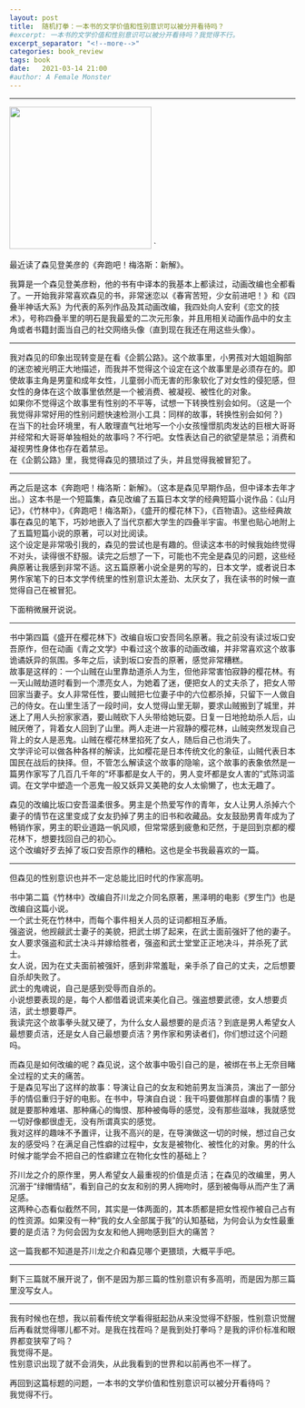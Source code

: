 ```yaml
---
layout: post
title:  随机打拳：一本书的文学价值和性别意识可以被分开看待吗？
#excerpt: 一本书的文学价值和性别意识可以被分开看待吗？我觉得不行。  
excerpt_separator: "<!--more-->"
categories: book_review
tags: book
date:   2021-03-14 21:00
#author: A Female Monster
---
```

***
<img src="https://i.gr-assets.com/images/S/compressed.photo.goodreads.com/books/1613633286l/57115104._SX318_.jpg" width="250">  

<!--more-->`
最近读了森见登美彦的《奔跑吧！梅洛斯：新解》。  


我算是一个森见登美彦粉，他的书有中译本的我基本上都读过，动画改编也全都看了。一开始我非常喜欢森见的书，非常迷恋以《春宵苦短，少女前进吧！》和《四叠半神话大系》为代表的系列作品及其动画改编，我四处向人安利《恋文的技术》，号称四叠半里的明石是我最爱的二次元形象，并且用相关动画作品中的女主角或者书籍封面当自己的社交网络头像（直到现在我还在用这些头像）。  

***

我对森见的印象出现转变是在看《企鹅公路》。这个故事里，小男孩对大姐姐胸部的迷恋被光明正大地描述，而我并不觉得这个设定在这个故事里是必须存在的。即使故事主角是男童和成年女性，儿童弱小而无害的形象软化了对女性的侵犯感，但女性的身体在这个故事里依然是一个被消费、被凝视、被性化的对象。   
如果你不觉得这个故事里有性别的不平等，试想一下转换性别会如何。（这是一个我觉得非常好用的性别问题快速检测小工具：同样的故事，转换性别会如何？)   
在当下的社会环境里，有人敢理直气壮地写一个小女孩憧憬肌肉发达的巨根大哥哥并经常和大哥哥单独相处的故事吗？不行吧。女性表达自己的欲望是禁忌；消费和凝视男性身体也存在着禁忌。    
在《企鹅公路》里，我觉得森见的猥琐过了头，并且觉得我被冒犯了。  

***

再之后是这本《奔跑吧！梅洛斯：新解》。（这本是森见早期作品，但中译本去年才出。）这本书是一个短篇集，森见改编了五篇日本文学的经典短篇小说作品：《山月记》，《竹林中》，《奔跑吧！梅洛斯》，《盛开的樱花林下》，《百物语》。这些经典故事在森见的笔下，巧妙地嵌入了当代京都大学生的四叠半宇宙。书里也贴心地附上了五篇短篇小说的原著，可以对比阅读。  
这个设定是非常吸引我的，森见的尝试也是有趣的。但读这本书的时候我始终觉得不对头，读得很不舒服。读完之后想了一下，可能也不完全是森见的问题，这些经典原著让我感到非常不适。这五篇原著小说全是男的写的，日本文学，或者说日本男作家笔下的日本文学传统里的性别意识太差劲、太厌女了，我在读书的时候一直觉得自己在被冒犯。  

下面稍微展开说说。 

***

书中第四篇《盛开在樱花林下》改编自坂口安吾同名原著。我之前没有读过坂口安吾原作，但在动画《青之文学》中看过这个故事的动画改编，并非常喜欢这个故事诡谲妖异的氛围。多年之后，读到坂口安吾的原著，感觉非常糟糕。  
故事是这样的：一个山贼在山里靠劫道杀人为生，但他非常害怕寂静的樱花林。有一天山贼劫道时看到一个漂亮女人，为她着了迷，便把女人的丈夫杀了，把女人带回家当妻子。女人非常任性，要山贼把七位妻子中的六位都杀掉，只留下一人做自己的侍女。在山里生活了一段时间，女人觉得山里无聊，要求山贼搬到了城里，并迷上了用人头扮家家酒，要山贼砍下人头带给她玩耍。日复一日地抢劫杀人后，山贼厌倦了，背着女人回到了山里。两人走进一片寂静的樱花林，山贼突然发现自己背上的女人是恶鬼。山贼在樱花林里掐死了女人，随后自己也消失了。  
文学评论可以做各种各样的解读，比如樱花是日本传统文化的象征，山贼代表日本国民在战后的抉择。但，不管怎么解读这个故事的隐喻，这个故事的表象依然是一篇男作家写了几百几千年的“坏事都是女人干的，男人变坏都是女人害的”式陈词滥调。在文学中塑造一个恶鬼一般又妖异又美艳的女人太偷懒了，也太无趣了。  

森见的改编比坂口安吾温柔很多。男主是个热爱写作的青年，女人让男人杀掉六个妻子的情节在这里变成了女友扔掉了男主的旧书和收藏品。女友鼓励男青年成为了畅销作家，男主的职业道路一帆风顺，但常常感到疲惫和茫然，于是回到京都的樱花林下，想要找回自己的初心。  
这个改编好歹去掉了坂口安吾原作的糟粕。这也是全书我最喜欢的一篇。

***

但森见的性别意识也并不一定总能比旧时代的作家高明。  

书中第二篇《竹林中》改编自芥川龙之介同名原著，黑泽明的电影《罗生门》也是改编自这篇小说。  
一个武士死在竹林中，而每个事件相关人员的证词都相互矛盾。   
强盗说，他觊觎武士妻子的美貌，把武士绑了起来，在武士面前强奸了他的妻子。女人要求强盗和武士决斗并嫁给胜者，强盗和武士堂堂正正地决斗，并杀死了武士。  
女人说，因为在丈夫面前被强奸，感到非常羞耻，亲手杀了自己的丈夫，之后想要自杀却失败了。  
武士的鬼魂说，自己是感到受辱而自杀的。   
小说想要表现的是，每个人都借着说谎来美化自己。强盗想要武德，女人想要贞洁，武士想要尊严。  
我读完这个故事拳头就又硬了，为什么女人最想要的是贞洁？到底是男人希望女人最想要贞洁，还是女人自己最想要贞洁？男作家和男读者们，你们想过这个问题吗。  

而森见是如何改编的呢？森见说，这个故事中吸引自己的是，被绑在书上无奈目睹全过程的丈夫的痛苦。  
于是森见写出了这样的故事：导演让自己的女友和她前男友当演员，演出了一部分手的情侣重归于好的电影。在书中，导演自白说：我干吗要做那样自虐的事情？我就是要那种难堪、那种痛心的悔恨、那种被侮辱的感觉，没有那些滋味，我就感觉一切好像都很虚无，没有所谓真实的感觉。  
我对这样的趣味不予置评，让我不高兴的是，在导演做这一切的时候，想过自己女友的感受吗？在满足自己性癖的过程中，女友是被物化、被性化的对象。男的什么时候才能学会不把自己的性癖建立在物化女性的基础上？   

芥川龙之介的原作里，男人希望女人最重视的价值是贞洁；在森见的改编里，男人沉溺于“绿帽情结”，看到自己的女友和别的男人拥吻时，感到被侮辱从而产生了满足感。  
这两种心态看似截然不同，其实是一体两面的，其本质都是把女性视作被自己占有的性资源。如果没有一种“我的女人全部属于我”的认知基础，为何会认为女性最重要的是贞洁？为何会因为女友和他人拥吻感到巨大的痛苦？  

这一篇我都不知道是芥川龙之介和森见哪个更猥琐，大概平手吧。  

***

剩下三篇就不展开说了，倒不是因为那三篇的性别意识有多高明，而是因为那三篇里没写女人。  

***

我有时候也在想，我以前看传统文学看得挺起劲从来没觉得不舒服，性别意识觉醒后再看就觉得哪儿都不对。是我在找茬吗？是我到处打拳吗？是我的评价标准和眼界都变狭窄了吗？  
我觉得不是。  
性别意识出现了就不会消失，从此我看到的世界和以前再也不一样了。    

再回到这篇标题的问题，一本书的文学价值和性别意识可以被分开看待吗？  
我觉得不行。  